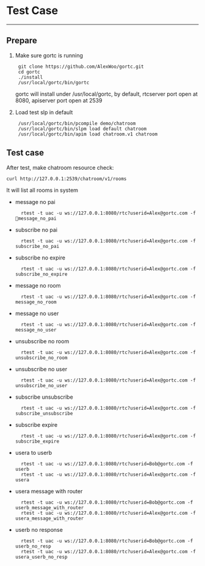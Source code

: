 # Test Case
---
## Prepare

1. Make sure gortc is running

		git clone https://github.com/AlexWoo/gortc.git
		cd gortc
		./install
		/usr/local/gortc/bin/gortc

	gortc will install under /usr/local/gortc, by default, rtcserver port open at 8080, apiserver port open at 2539

2. Load test slp in default

		/usr/local/gortc/bin/pcompile demo/chatroom
		/usr/local/gortc/bin/slpm load default chatroom
		/usr/local/gortc/bin/apim load chatroom.v1 chatroom

## Test case

After test, make chatroom resource check:

	curl http://127.0.0.1:2539/chatroom/v1/rooms

It will list all rooms in system

- message no pai

		rtest -t uac -u ws://127.0.0.1:8080/rtc?userid=Alex@gortc.com -f message_no_pai

- subscribe no pai

		rtest -t uac -u ws://127.0.0.1:8080/rtc?userid=Alex@gortc.com -f subscribe_no_pai

- subscribe no expire

		rtest -t uac -u ws://127.0.0.1:8080/rtc?userid=Alex@gortc.com -f subscribe_no_expire

- message no room

		rtest -t uac -u ws://127.0.0.1:8080/rtc?userid=Alex@gortc.com -f message_no_room

- message no user

		rtest -t uac -u ws://127.0.0.1:8080/rtc?userid=Alex@gortc.com -f message_no_user

- unsubscribe no room

		rtest -t uac -u ws://127.0.0.1:8080/rtc?userid=Alex@gortc.com -f unsubscribe_no_room

- unsubscribe no user

		rtest -t uac -u ws://127.0.0.1:8080/rtc?userid=Alex@gortc.com -f unsubscribe_no_user

- subscribe unsubscribe

		rtest -t uac -u ws://127.0.0.1:8080/rtc?userid=Alex@gortc.com -f subscribe_unsubscribe

- subscribe expire

		rtest -t uac -u ws://127.0.0.1:8080/rtc?userid=Alex@gortc.com -f subscribe_expire

- usera to userb

		rtest -t uac -u ws://127.0.0.1:8080/rtc?userid=Bob@gortc.com -f userb
		rtest -t uac -u ws://127.0.0.1:8080/rtc?userid=Alex@gortc.com -f usera

- usera message with router

		rtest -t uac -u ws://127.0.0.1:8080/rtc?userid=Bob@gortc.com -f userb_message_with_router
		rtest -t uac -u ws://127.0.0.1:8080/rtc?userid=Alex@gortc.com -f usera_message_with_router

- userb no response

		rtest -t uac -u ws://127.0.0.1:8080/rtc?userid=Bob@gortc.com -f userb_no_resp
		rtest -t uac -u ws://127.0.0.1:8080/rtc?userid=Alex@gortc.com -f usera_userb_no_resp